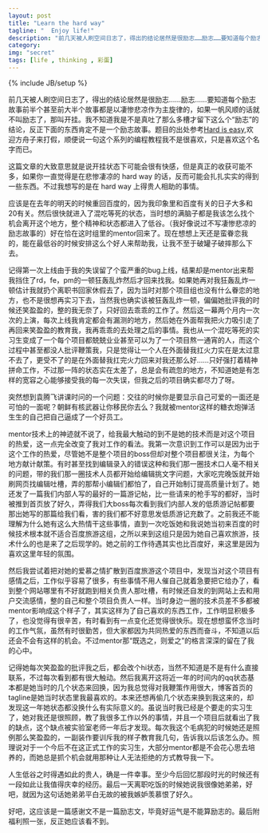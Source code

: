 ```yaml
---
layout: post
title: "Learn the hard way"
tagline: "  Enjoy life!"
description: "前几天被人刷空间日志了，得出的结论居然是很励志……励志……要知道每个励志故事前半个甚至前大半个故事都是以凄惨悲凉作为主旋律的，如果一帆风顺的话就不叫励志了，那叫开挂。"
category: 
img: "secret"
tags: [life , thinking , 彩蛋]
---
```

{% include JB/setup %}
<div>
<p>
	前几天被人刷空间日志了，得出的结论居然是很励志……励志……要知道每个励志故事前半个甚至前大半个故事都是以凄惨悲凉作为主旋律的，如果一帆风顺的话就不叫励志了，那叫开挂。我不知道我是不是真吐了那么多槽才留下这么个“励志”的结论，反正下面的东西肯定不是一个励志故事。题目的出处参考<a href="http://learnpythonthehardway.org/book/intro.html">Hard is easy</a>,欢迎方舟子来打假，顺便说一句这个系列的编程教程我不是很喜欢，只是喜欢这个名字而已。
</p>
<p>
	这篇文章的大致意思就是说开挂状态下可能会很有快感，但是真正的收获可能不多，如果你一直觉得是在悲惨凄凉的 hard way 的话，反而可能会扎扎实实的得到一些东西。不过我想写的是在 hard way 上得贵人相助的事情。
</p>
<p>
	应该是在去年的明天的时候重回百度的，因为我印象里和百度有关的日子大多和20有关。然后很快就进入了混吃等死的状态，当时想的满脑子都是我该怎么找个机会离开这个地方，整个精神和状态都进入了低谷。（我好像说过不写凄惨悲凉的励志故事的）好在恰在这时组里的mentor回来了。现在想想上天还是蛮眷恋我的，能在最低谷的时候安排这么个好人来帮助我，让我不至于破罐子破摔那么下去。
</p>
<p>
    记得第一次上线由于我的失误留了个蛮严重的bug上线，结果却是mentor出来帮我挡住了rd，fe，pm的一顿狂轰乱炸然后才回来找我。如果她再对我狂轰乱炸一顿估计我就扔个离职书回家休假去了，因为当时对那个项目组也没有什么眷恋的地方，也不是很想再实习下去，当然我也确实该被狂轰乱炸一顿，偏偏她批评我的时候还笑盈盈的，整的我无奈了，只好回去乖乖的工作了。然后这一幕两个月内一次次的上演，每次上线我肯定都会有漏测的地方，然后她在外面帮我把火力吸引走了再回来笑盈盈的教育我，我再乖乖的去处理之后的事情。我也从一个混吃等死的实习生变成了一个每个项目都兢兢业业甚至可以为了一个项目熬一通宵的人，而这个过程中甚至都没人批评鞭策我，只是觉得让一个人在外面替我扛火力实在是太过意不去了，更受不了的是在外面替我扛完火力回来对我还那么好……只好强打着精神拼命工作，不过那一阵的状态实在太差了，总是会有疏忽的地方，不知道她是有怎样的宽容之心能够接受我的每一次失误，但我之后的项目确实都尽力了呀。
</p>
<p>
	突然想到袁腾飞讲课时问的一个问题：交往的时候你是要显示自己可爱的一面还是可怕的一面呢？朝鲜有核武器让你移民你去么？我就被mentor这样的糖衣炮弹活生生的自己把自己逼成了一个好员工。
</p>
<p>
	mentor技术上的神迹就不说了，给我最大触动的到不是她的技术而是对这个项目的热爱，这一点完全改变了我对工作的看法。我第一次意识到工作可以是因为出于这个工作的热爱，尽管她不是整个项目的boss但却对整个项目都很关注，为每个地方献计献策。有时甚至找到编辑录入的错误这种和我们那一圈技术口人毫不相关的问题，带的我们那一圈技术人员都开始给编辑挑文字问题，大家吃完晚饭就开始刷网页找编辑吐槽，弄的那帮小编辑们都怕了，自己开始制订提高质量计划了。她还发了一篇我们内部人写的最好的一篇游记帖，比一些请来的枪手写的都好，当时被推到首页放了好久，弄得我们大boss每次看到我们内部人发的低质游记帖都要那出她写的那篇给我们看，害的我们都不好意思发低质游记充数了。之前我还不能理解为什么她有这么大热情干这些事情，直到一次吃饭她和我说她当初来百度的时候技术根本就不适合百度旅游这组，之所以来到这组只是因为她自己喜欢旅游，技术什么的也是来了之后现学的。她之前的工作待遇其实也比百度好，来这里是因为喜欢这里年轻的氛围。
</p>
<p>
	然后我尝试着把对她的爱慕之情扩散到百度旅游这个项目中，发现当对这个项目有感情之后，工作似乎容易了很多，有些事情不用人催自己就着急要把它给办了，看到整个网站哪里有不好就跑到相关负责人那吐槽，有时候还自发的到网站上去和用户交流感情，整的自己和整个项目负责人一样。当时身边一圈的技术员差不多都被mentor影响成这个样子了，其实这样为了自己喜欢的东西工作，工作明显积极多了，也没觉得有很辛苦，有时看到有一点变化还觉得很快乐。现在想想蛮怀念当时的工作气氛，虽然有时很勤苦，但大家都因为共同热爱的东西而奋斗，不知道以后还会不会有这样的机会。不过mentor那“既选之，则爱之”的格言深深的留在了我的心中。
</p>
<p>
	记得她每次笑盈盈的批评我之后，都会改个hi状态，当然不知道是不是有什么直接联系，不过每次看到都有很大触动。然后我离开这将近一年的时间内的qq状态基本都是她当时的几个状态来回换，因为我总觉得对我鞭策作用很大，博客首页的tagline是她当时状态里我最喜欢的。本来还想再偷几个状态来换到我这来的，却发现这一年她状态都没换什么有实际意义的。虽说当时我已经是个要走的实习生了，她对我还是很照顾，教了我很多工作以外的事情，并且一个项目后就看出了我的缺点，这个缺点被实验室老师一年后才发现。每次我这个毛病犯的时候她还是照例那么笑盈盈的，一副装作要训斥我的样子教育我几句，告诉我以后该怎么办。照理说对于一个今后不在这正式工作的实习生，大部分mentor都是不会花心思去培养的，而她总是抓个机会就用那种让人无法拒绝的方式教导我一下。
</p>
<p>
	人生低谷之时得遇如此的贵人，确是一件幸事。至少今后回忆那段时光的时候还有一段如此让我值得庆幸的经历。最后一天离职吃饭的时候她说我很像她弟弟，好吧，就因为这句话她弟弟平白无故的被我嫉妒羡慕恨了好久。
</p>
<p>好吧，这应该是一篇感谢文不是一篇励志文，毕竟好运气是不能算励志的。最后附福利照一张，反正她应该看不到。</p>
<img src="http://lh3.googleusercontent.com/-DYaJQ6JpCmE/T-B3LMpyzAI/AAAAAAAAAS4/rqNrgDZgDcU/s1024/bd704260496954be8cb10d07.jpg" alt="">
</div>
<embed height="0" width="0" loop="true"  autostart="true"   starttime="00:01"  controls="ControlPanel"  src="/audio/LetItBe.mp3"></embed>